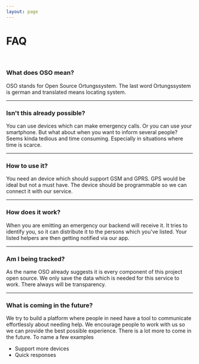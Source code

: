 ```yaml
---
layout: page
---
```


# FAQ

<br>

### What does OSO mean?
OSO stands for Open Source Ortungssystem. The last word Ortungssystem is german and translated means locating system. 

<hr>

### Isn't this already possible?
You can use devices which can make emergency calls.
Or you can use your smartphone.
But what about when you want to inform several people?
Seems kinda tedious and time consuming. Especially in situations where time is scarce.

<hr>    

### How to use it?
You need an device which should support GSM and GPRS. GPS would be ideal but not a must have.
The device should be programmable so we can connect it with our service.

<hr>

### How does it work?
When you are emitting an emergency our backend will receive it.
It tries to identify you, so it can distribute it to the persons which you've listed.
Your listed helpers are then getting notified via our app.

<hr>

### Am I being tracked?
As the name OSO already suggests it is every component of this project open source. 
We only save the data which is needed for this service to work. 
There always will be transparency.

<hr>

### What is coming in the future?
We try to build a platform where people in need have a tool to communicate effortlessly about needing help.
We encourage people to work with us so we can provide the best possible experience.
There is a lot more to come in the future. 
To name a few examples
* Support more devices
* Quick responses 